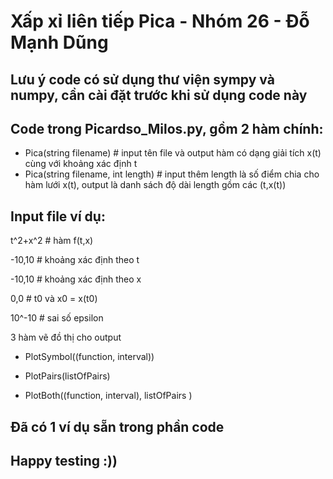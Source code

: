 # Xấp xỉ liên tiếp Pica - Nhóm 26 - Đỗ Mạnh Dũng

## Lưu ý code có sử dụng thư viện sympy và numpy, cần cài đặt trước khi sử dụng code này

## Code trong Picardso_Milos.py, gồm 2 hàm chính:

- Pica(string filename)               # input tên file và output hàm có dạng giải tích x(t) cùng với khoảng xác định t
- Pica(string filename, int length)   # input thêm length là số điểm chia cho hàm lưới x(t), output là danh sách độ dài length gồm các (t,x(t))

## Input file ví dụ:

t^2+x^2    # hàm f(t,x)

-10,10     # khoảng xác định theo t

-10,10     # khoảng xác định theo x

0,0        # t0 và x0 = x(t0)

10^-10     # sai số epsilon

3 hàm vẽ đồ thị cho output

- PlotSymbol((function, interval))

- PlotPairs(listOfPairs)

- PlotBoth((function, interval), listOfPairs )

## Đã có 1 ví dụ sẵn trong phần code

## Happy testing :))
